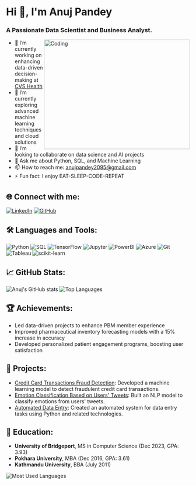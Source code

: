 # Hi 👋, I'm Anuj Pandey

### A Passionate Data Scientist and Business Analyst.

<img align="right" alt="Coding" width="400" height="300" src="https://cdn.dribbble.com/users/1162077/screenshots/3848914/programmer.gif" />

- 🔭 I’m currently working on enhancing data-driven decision-making at [CVS Health](https://www.cvshealth.com/)
- 🌱 I’m currently exploring advanced machine learning techniques and cloud solutions
- 👯 I’m looking to collaborate on data science and AI projects
- 💬 Ask me about Python, SQL, and Machine Learning
- 📫 How to reach me: [anujpandey2095@gmail.com](mailto:anujpandey2095@gmail.com)
- ⚡ Fun fact: I enjoy EAT-SLEEP-CODE-REPEAT 

## 🌐 Connect with me:
[![LinkedIn](https://img.shields.io/badge/-LinkedIn-%230077B5?style=for-the-badge&logo=linkedin&logoColor=white)](https://www.linkedin.com/in/anoozj/) 
[![GitHub](https://img.shields.io/badge/-GitHub-%23181717?style=for-the-badge&logo=github&logoColor=white)](https://github.com/newguy7)

## 🛠️ Languages and Tools:
![Python](https://img.shields.io/badge/-Python-%2314354C?style=flat-square&logo=python)
![SQL](https://img.shields.io/badge/-SQL-%2344a8e0?style=flat-square&logo=sql)
![TensorFlow](https://img.shields.io/badge/-TensorFlow-%23FF6F00?style=flat-square&logo=tensorflow)
![Jupyter](https://img.shields.io/badge/-Jupyter-%23F37626?style=flat-square&logo=jupyter)
![PowerBI](https://img.shields.io/badge/-PowerBI-%23F2C811?style=flat-square&logo=powerbi)
![Azure](https://img.shields.io/badge/-Azure-%230072C6?style=flat-square&logo=microsoft-azure)
![Git](https://img.shields.io/badge/-Git-%23F05032?style=flat-square&logo=git)
![Tableau](https://img.shields.io/badge/-Tableau-%23E97627?style=flat-square&logo=tableau)
![scikit-learn](https://img.shields.io/badge/-scikit--learn-%23F7931E?style=flat-square&logo=scikit-learn)

## 📈 GitHub Stats:
![Anuj's GitHub stats](https://github-readme-stats.vercel.app/api?username=newguy7&show_icons=true&theme=radical)
![Top Languages](https://github-readme-stats.vercel.app/api/top-langs/?username=newguy7&layout=compact&theme=radical)

## 🏆 Achievements:
- Led data-driven projects to enhance PBM member experience
- Improved pharmaceutical inventory forecasting models with a 15% increase in accuracy
- Developed personalized patient engagement programs, boosting user satisfaction

## 🔬 Projects:
- [Credit Card Transactions Fraud Detection](https://github.com/newguy7/DataScienceProjects/blob/main/Credit_Card_Transactions_Fraud_Detection.ipynb): Developed a machine learning model to detect fraudulent credit card transactions.
- [Emotion Classification Based on Users' Tweets](https://github.com/newguy7/DataScienceProjects/blob/main/Emotion_classification_based_on_users_tweets.ipynb): Built an NLP model to classify emotions from users' tweets.
- [Automated Data Entry](https://github.com/newguy7/Automated-DataEntry): Created an automated system for data entry tasks using Python and related technologies.

## 🏫 Education:
- **University of Bridgeport**, MS in Computer Science (Dec 2023, GPA: 3.93)
- **Pokhara University**, MBA (Dec 2016, GPA: 3.61)
- **Kathmandu University**, BBA (July 2011)

![Most Used Languages](https://github-readme-stats.vercel.app/api/top-langs?username=newguy7&layout=compact&hide=jupyter%20notebook&theme=radical)

